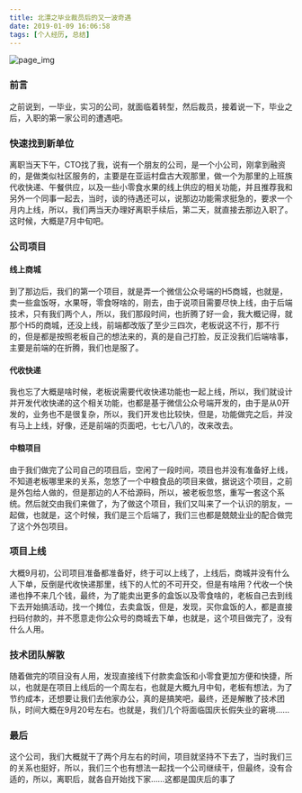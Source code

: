 ```yaml
---
title: 北漂之毕业裁员后的又一波奇遇
date: 2019-01-09 16:06:58
tags: [个人经历, 总结]
---
```


![page_img](https://image-static.segmentfault.com/380/486/3804861294-5c35ac4682d13_articlex)

### 前言

之前说到，一毕业，实习的公司，就面临着转型，然后裁员，接着说一下，毕业之后，入职的第一家公司的遭遇吧。

### 快速找到新单位

离职当天下午，CTO找了我，说有一个朋友的公司，是一个小公司，刚拿到融资的，是做类似社区服务的，主要是在亚运村盘古大观那里，做一个为那里的上班族代收快递、午餐供应，以及一些小零食水果的线上供应的相关功能，并且推荐我和另外一个同事一起去，当时，谈的待遇还可以，说那边功能需求挺急的，要求一个月内上线，所以，我们两当天办理好离职手续后，第二天，就直接去那边入职了。这时候，大概是7月中旬吧。

<!--more-->

### 公司项目

#### 线上商城

到了那边后，我们的第一个项目，就是弄一个微信公众号端的H5商城，也就是，卖一些盒饭呀，水果呀，零食呀啥的，刚去，由于说项目需要尽快上线，由于后端技术，只有我们两个人，所以，我们那段时间，也折腾了好一会，我大概记得，就那个H5的商城，还没上线，前端都改版了至少三四次，老板说这不行，那不行的，但是都是按照老板自己的想法来的，真的是自己打脸，反正没我们后端啥事，主要是前端的在折腾，我们也是服了。

#### 代收快递

我也忘了大概是啥时候，老板说需要代收快递功能也一起上线，所以，我们就设计并开发代收快递的这个相关功能，也都是基于微信公众号端开发的，由于是从0开发的，业务也不是很复杂，所以，我们开发也比较快，但是，功能做完之后，并没有马上上线，好像，还是前端的页面吧，七七八八的，改来改去。

#### 中粮项目

由于我们做完了公司自己的项目后，空闲了一段时间，项目也并没有准备好上线，不知道老板哪里来的关系，忽悠了一个中粮食品的项目来做，据说这个项目，之前是外包给人做的，但是那边的人不给源码，所以，被老板忽悠，重写一套这个系统。然后就交由我们来做了，为了做这个项目，我们又叫来了一个认识的朋友，一起做，也就是，这个时候，我们是三个后端了，我们三也都是兢兢业业的配合做完了这个外包项目。

### 项目上线

大概9月初，公司项目准备都准备好，终于可以上线了，上线后，商城并没有什么人下单，反倒是代收快递那里，线下的人忙的不可开交，但是有啥用？代收一个快递也挣不来几个钱，最终，为了能卖出更多的盒饭以及零食啥的，老板自己去到线下去开始搞活动，找一个摊位，去卖盒饭，但是，发现，买你盒饭的人，都是直接扫码付款的，并不愿意走你公众号的商城去下单，也就是，这个项目做完了，没有什么人用。

### 技术团队解散

随着做完的项目没有人用，发现直接线下付款卖盒饭和小零食更加方便和快捷，所以，也就是在项目上线后的一个周左右，也就是大概九月中旬，老板有想法，为了节约成本，还想要让我们去他家办公，真的是搞笑吧，最终，还是解散了技术团队，时间大概在9月20号左右。也就是，我们几个将面临国庆长假失业的窘境……

### 最后

这个公司，我们大概就干了两个月左右的时间，项目就坚持不下去了，当时我们三的关系也挺好，所以，我们三个也有想法一起找一个公司继续干，但最终，没有合适的，所以，离职后，就各自开始找下家……这都是国庆后的事了
